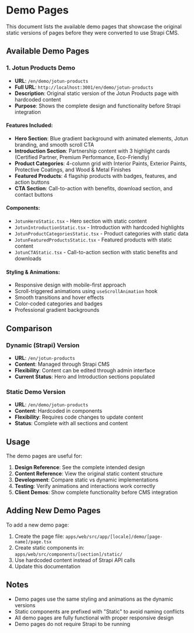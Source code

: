 # Demo Pages

This document lists the available demo pages that showcase the original static
versions of pages before they were converted to use Strapi CMS.

## Available Demo Pages

### 1. Jotun Products Demo

- **URL**: `/en/demo/jotun-products`
- **Full URL**: `http://localhost:3001/en/demo/jotun-products`
- **Description**: Original static version of the Jotun Products page with
  hardcoded content
- **Purpose**: Shows the complete design and functionality before Strapi
  integration

#### Features Included:

- **Hero Section**: Blue gradient background with animated elements, Jotun
  branding, and smooth scroll CTA
- **Introduction Section**: Partnership content with 3 highlight cards
  (Certified Partner, Premium Performance, Eco-Friendly)
- **Product Categories**: 4-column grid with Interior Paints, Exterior Paints,
  Protective Coatings, and Wood & Metal Finishes
- **Featured Products**: 4 flagship products with badges, features, and action
  buttons
- **CTA Section**: Call-to-action with benefits, download section, and contact
  buttons

#### Components:

- `JotunHeroStatic.tsx` - Hero section with static content
- `JotunIntroductionStatic.tsx` - Introduction with hardcoded highlights
- `JotunProductCategoriesStatic.tsx` - Product categories with static data
- `JotunFeaturedProductsStatic.tsx` - Featured products with static content
- `JotunCTAStatic.tsx` - Call-to-action section with static benefits and
  downloads

#### Styling & Animations:

- Responsive design with mobile-first approach
- Scroll-triggered animations using `useScrollAnimation` hook
- Smooth transitions and hover effects
- Color-coded categories and badges
- Professional gradient backgrounds

## Comparison

### Dynamic (Strapi) Version

- **URL**: `/en/jotun-products`
- **Content**: Managed through Strapi CMS
- **Flexibility**: Content can be edited through admin interface
- **Current Status**: Hero and Introduction sections populated

### Static Demo Version

- **URL**: `/en/demo/jotun-products`
- **Content**: Hardcoded in components
- **Flexibility**: Requires code changes to update content
- **Status**: Complete with all sections and content

## Usage

The demo pages are useful for:

1. **Design Reference**: See the complete intended design
2. **Content Reference**: View the original static content structure
3. **Development**: Compare static vs dynamic implementations
4. **Testing**: Verify animations and interactions work correctly
5. **Client Demos**: Show complete functionality before CMS integration

## Adding New Demo Pages

To add a new demo page:

1. Create the page file: `apps/web/src/app/[locale]/demo/[page-name]/page.tsx`
2. Create static components in: `apps/web/src/components/[section]/static/`
3. Use hardcoded content instead of Strapi API calls
4. Update this documentation

## Notes

- Demo pages use the same styling and animations as the dynamic versions
- Static components are prefixed with "Static" to avoid naming conflicts
- All demo pages are fully functional with proper responsive design
- Demo pages do not require Strapi to be running
